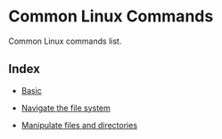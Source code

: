 # Common Linux Commands

Common Linux commands list.

## Index

- [Basic](./docs/basic.md)

- [Navigate the file system](./docs/fs.md)

- [Manipulate files and directories](./docs/mfd.md)
